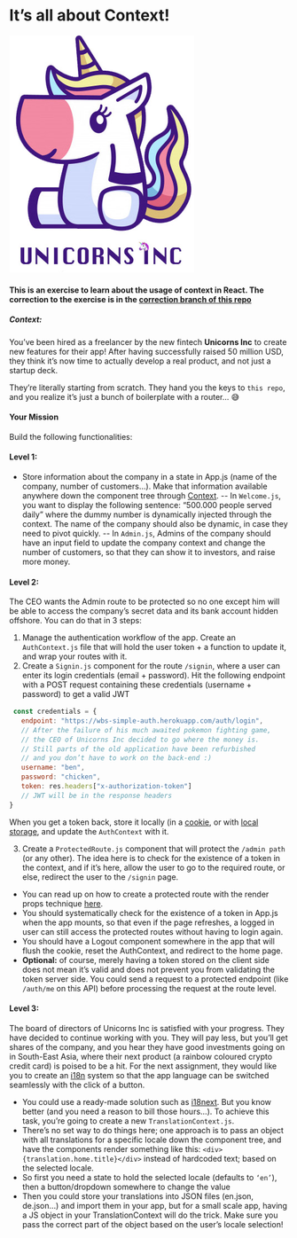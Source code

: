 # It’s all about Context!
![Unicorns Inc.](https://raw.githubusercontent.com/MyElectricSheep/Context-Workshop-WBS/main/src/pics/unicorns_inc.jpg)
#### This is an exercise to learn about the usage of context in React. The correction to the exercise is in the [correction branch of this repo](https://github.com/MyElectricSheep/Context-Workshop-WBS/tree/correction)

##### Context:
You’ve been hired as a freelancer by the new fintech **Unicorns Inc** to create new features for their app! After having successfully raised 50 million USD, they think it’s now time to actually develop a real product, and not just a startup deck.

They’re literally starting from scratch. They hand you the keys to `this repo`, and you realize it’s just a bunch of boilerplate with a router... 😅

#### Your Mission  

Build the following functionalities:  

#### Level 1:
- Store information about the company in a state in App.js (name of the company, number of customers…). Make that information available anywhere down the component tree through [Context](https://reactjs.org/docs/context.html). 
-- In `Welcome.js`, you want to display the following sentence: “500.000 people served daily” where the dummy number is dynamically injected through the context. The name of the company should also be dynamic, in case they need to pivot quickly.
-- In `Admin.js`, Admins of the company should have an input field to update the company context and change the number of customers, so that they can show it to investors, and raise more money.

#### Level 2:
The CEO wants the Admin route to be protected so no one except him will be able to access the company’s secret data and its bank account hidden offshore. You can do that in 3 steps:
1. Manage the authentication workflow of the app. Create an `AuthContext.js` file that will hold the user token + a function to update it, and wrap your routes with it.
2. Create a `Signin.js` component for the route `/signin`, where a user can enter its login credentials (email + password). Hit the following endpoint with a POST request containing these credentials (username + password) to get a valid JWT
```js
 const credentials = {
   endpoint: "https://wbs-simple-auth.herokuapp.com/auth/login",
   // After the failure of his much awaited pokemon fighting game,
   // the CEO of Unicorns Inc decided to go where the money is.
   // Still parts of the old application have been refurbished
   // and you don’t have to work on the back-end :)
   username: "ben",
   password: "chicken",
   token: res.headers["x-authorization-token"]
   // JWT will be in the response headers
}
```
When you get a token back, store it locally (in a [cookie](https://www.npmjs.com/package/js-cookie), or with [local storage](https://developer.mozilla.org/en-US/docs/Web/API/Window/localStorage), and update the `AuthContext` with it.

3. Create a `ProtectedRoute.js` component that will protect the `/admin path` (or any other). The idea here is to check for the existence of a token in the context, and if it’s here, allow the user to go to the required route, or else, redirect the user to the `/signin` page. 
- You can read up on how to create a protected route with the render props technique [here](https://dev.to/mychal/protected-routes-with-react-function-components-dh).
- You should systematically check for the existence of a token in App.js when the app mounts, so that even if the page refreshes, a logged in user can still access the protected routes without having to login again.
- You should have a Logout component somewhere in the app that will flush the cookie, reset the AuthContext, and redirect to the home page.
- **Optional:** of course, merely having a token stored on the client side does not mean it’s valid and does not prevent you from validating the token server side. You could send a request to a protected endpoint (like `/auth/me` on this API) before processing the request at the route level. 

#### Level 3:
The board of directors of Unicorns Inc is satisfied with your progress. They have decided to continue working with you. They will pay less, but you’ll get shares of the company, and you hear they have good investments going on in South-East Asia, where their next product (a rainbow coloured crypto credit card) is poised to be a hit. For the next assignment, they would like you to create an [i18n](https://en.wikipedia.org/wiki/Internationalization_and_localization) system so that the app language can be switched seamlessly with the click of a button.

- You could use a ready-made solution such as [i18next](https://www.i18next.com/). But you know better (and you need a reason to bill those hours…). To achieve this task, you’re going to create a new `TranslationContext.js`.
- There’s no set way to do things here; one approach is to pass an object with all translations for a specific locale down the component tree, and have the components render something like this: `<div>{translation.home.title}</div>` instead of hardcoded text; based on the selected locale.
- So first you need a state to hold the selected locale (defaults to `‘en’`), then a button/dropdown somewhere to change the value
- Then you could store your translations into JSON files (en.json, de.json…) and import them in your app, but for a small scale app, having a JS object in your TranslationContext will do the trick. Make sure you pass the correct part of the object based on the user’s locale selection!
